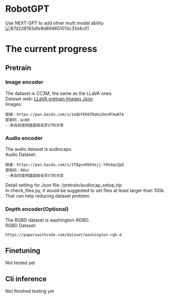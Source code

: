 # RobotGPT
 Use NEXT-GPT to add other multi modal ability
 ![87d226193dfe9d894651013c31d4c01](https://github.com/HanyangZhong/NExT-GPT/assets/119017394/84ea71b8-0b08-49fe-8324-097b5a89a028)
# The current progress 
## Pretrain
### Image encoder
The dataset is CC3M,  the same as the LLaVA ones.  
Dataset web: [LLaVA pretrain Images Json](https://huggingface.co/datasets/liuhaotian/LLaVA-CC3M-Pretrain-595K)  
Images:    
```
链接：https://pan.baidu.com/s/1eQbfEK07DaKo2HzdFXwN7A 
提取码：pu68 
--来自百度网盘超级会员V7的分享
```
### Audio encoder
The audio dataset is audiocaps.  
Audio Dataset:   
```
链接：https://pan.baidu.com/s/1TQgvo056Vejj-Y95dqoZpQ 
提取码：88xc 
--来自百度网盘超级会员V7的分享
```
Detail setting for Json file: /pretrain/audiocap_setup.zip  
In check_files.py, it would be suggested to set files at least larger than 100k.  
That can help reducing dataset problem.

### Depth encoder(Optional)
The RGBD dataset is washington-RGBD.  
RGBD Dataset:   
```
https://paperswithcode.com/dataset/washington-rgb-d
```

## Finetuning
Not tested yet

## Cli inference
Not finished testing yet
